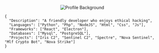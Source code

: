 <p align="center">
  <img src="https://raw.githubusercontent.com/wanpus/wanpus/refs/heads/main/BANNER.PNG" alt="Profile Background">
</p>

```
{
  "Description": "A friendly developer who enjoys ethical hacking",
  "Languages": ["Python", "Php", "NodeJS", "Html", "Css", "Js"],
  "Frameworks": ["React", "Electron"],
  "Databases": ["Mysql", "PostgreSQL"],
  "Projects": ["Iris C2", "Sentinel C2", "Spectre", "Nova Sentinel", "Mlf Crypto Bot", "Nova Strike"]
}
```
